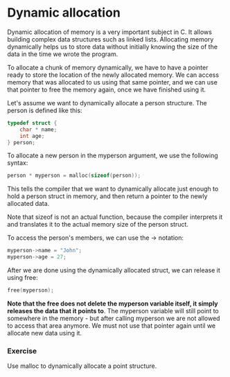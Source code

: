 # Dynamic allocation

Dynamic allocation of memory is a very important subject in C. It allows building complex data structures such as linked lists. Allocating memory dynamically helps us to store data without initially knowing the size of the data in the time we wrote the program.

To allocate a chunk of memory dynamically, we have to have a pointer ready to store the location of the newly allocated memory. We can access memory that was allocated to us using that same pointer, and we can use that pointer to free the memory again, once we have finished using it.

Let's assume we want to dynamically allocate a person structure. The person is defined like this:
```c
typedef struct {
    char * name;
    int age;
} person;
```

To allocate a new person in the myperson argument, we use the following syntax:
```c
person * myperson = malloc(sizeof(person));
```
This tells the compiler that we want to dynamically allocate just enough to hold a person struct in memory, and then return a pointer to the newly allocated data.

Note that sizeof is not an actual function, because the compiler interprets it and translates it to the actual memory size of the person struct.

To access the person's members, we can use the -> notation:
```c
myperson->name = "John";
myperson->age = 27;
```
After we are done using the dynamically allocated struct, we can release it using free:
```c
free(myperson);
```
**Note that the free does not delete the myperson variable itself, it simply releases the data that it points to**. The myperson variable will still point to somewhere in the memory - but after calling myperson we are not allowed to access that area anymore. We must not use that pointer again until we allocate new data using it.

### Exercise

Use malloc to dynamically allocate a point structure.